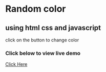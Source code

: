 # Random color

## using html css and javascript

click on the button to change color

### Click below to view live demo
[Click Here](https://tender-visvesvaraya-477e42.netlify.app/)

